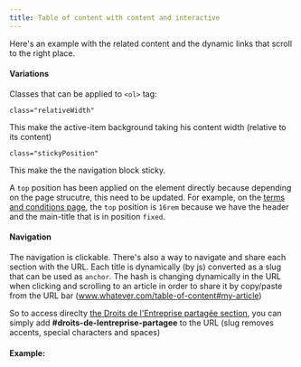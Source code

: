 ```yaml
---
title: Table of content with content and interactive
---
```


Here's an example with the related content and the dynamic links that scroll to the right place.

#### Variations

Classes that can be applied to `<ol>` tag: 

```
class="relativeWidth"
```
This make the active-item background taking his content width (relative to its content)


```
class="stickyPosition"
```
This make the the navigation block sticky.

A `top` position has been applied on the element directly because depending on the page strucutre, this need to be updated.
For example, on the [terms and conditions page](/examples/template-examples/terms-and-conditions.html), the `top` position is `16rem` because we have the header and the main-title that is in position `fixed`.

#### Navigation

The navigation is clickable. There's also a way to navigate and share each section with the URL.
Each title is dynamically (by js) converted as a slug that can be used as `anchor`.
The hash is changing dynamically in the URL when clicking and scrolling to an article in order to share it by copy/paste from the URL bar (www.whatever.com/table-of-content#my-article)

So to access direclty [the Droits de l'Entreprise partagée section](#droits-de-lentreprise-partagee), you can simply add **#droits-de-lentreprise-partagee** to the URL (slug removes accents, special characters and spaces)

#### Example:


